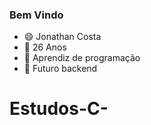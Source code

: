 ### Bem Vindo ###
- 😄 Jonathan Costa
- 🤔 26 Anos
- 🔭 Aprendiz de programação
- 🌱 Futuro backend


# Estudos-C-


<!--
**slatezin/Slatezin** is a ✨ _special_ ✨ repository because its `README.md` (this file) appears on your GitHub profile.

Here are some ideas to get you started:

- 🔭 I’m currently working on ...
- 🌱 I’m currently learning ...
- 👯 I’m looking to collaborate on ...
- 🤔 I’m looking for help with ...
- 💬 Ask me about ...
- 📫 How to reach me: ...
- 😄 Pronouns: ...
- ⚡ Fun fact: ...
-->
